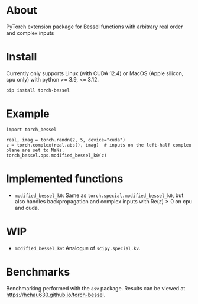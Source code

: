 # About
PyTorch extension package for Bessel functions with arbitrary real order and complex inputs

# Install
Currently only supports Linux (with CUDA 12.4) or MacOS (Apple silicon, cpu only) with python >= 3.9, <= 3.12.
```
pip install torch-bessel
```

# Example
```
import torch_bessel

real, imag = torch.randn(2, 5, device="cuda")
z = torch.complex(real.abs(), imag)  # inputs on the left-half complex plane are set to NaNs.
torch_bessel.ops.modified_bessel_k0(z)
```

# Implemented functions
- `modified_bessel_k0`: Same as `torch.special.modified_bessel_k0`, but also handles backpropagation and complex inputs with $\mathrm{Re}(z) \geq 0$ on cpu and cuda.

# WIP
- `modified_bessel_kv`: Analogue of `scipy.special.kv`.

# Benchmarks
Benchmarking performed with the `asv` package. Results can be viewed at https://hchau630.github.io/torch-bessel.